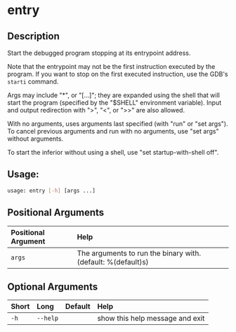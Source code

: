 



# entry

## Description



Start the debugged program stopping at its entrypoint address.

Note that the entrypoint may not be the first instruction executed
by the program. If you want to stop on the first executed instruction,
use the GDB's `starti` command.

Args may include "*", or "[...]"; they are expanded using the
shell that will start the program (specified by the "$SHELL" environment
variable).  Input and output redirection with ">", "<", or ">>"
are also allowed.

With no arguments, uses arguments last specified (with "run" or
"set args").  To cancel previous arguments and run with no arguments,
use "set args" without arguments.

To start the inferior without using a shell, use "set startup-with-shell off".

## Usage:


```bash
usage: entry [-h] [args ...]

```
## Positional Arguments

|Positional Argument|Help|
| :--- | :--- |
|`args`|The arguments to run the binary with. (default: %(default)s)|

## Optional Arguments

|Short|Long|Default|Help|
| :--- | :--- | :--- | :--- |
|`-h`|`--help`||show this help message and exit|
